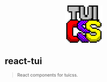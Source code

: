 <center>
  <p>
      <img src="./website/src/pages/tui-160_160.png" width="120">
  </p>
</center>

# react-tui
> React components for tuicss.
